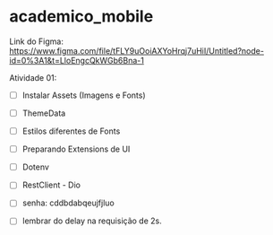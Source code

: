 # academico_mobile

Link do Figma: https://www.figma.com/file/tFLY9uOoiAXYoHrqj7uHiI/Untitled?node-id=0%3A1&t=LloEngcQkWGb6Bna-1

Atividade 01:
 - [ ] Instalar Assets (Imagens e Fonts)
 - [ ] ThemeData
 - [ ] Estilos diferentes de Fonts
 - [ ] Preparando Extensions de UI
 - [ ] Dotenv
 - [ ] RestClient - Dio
 
 - [ ] senha: cddbdabqeujfjluo
 - [ ] lembrar do delay na requisição de 2s.